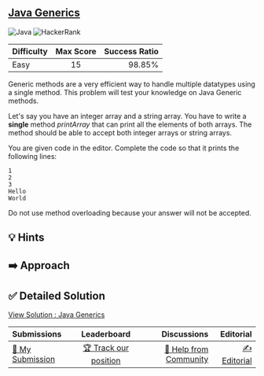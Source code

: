 ## [Java Generics](https://www.hackerrank.com/challenges/java-generics)

![Java](https://img.shields.io/badge/java-%23ED8B00.svg?style=for-the-badge&logo=openjdk&logoColor=white) ![HackerRank](https://img.shields.io/badge/-Hackerrank-2EC866?style=for-the-badge&logo=HackerRank&logoColor=white)

| Difficulty | Max Score | Success Ratio |
|:-----------|:------------:|------------:|
| Easy       | 15      | 98.85%        |

Generic methods are a very efficient way to handle multiple datatypes using a single method. This problem will test your knowledge on Java Generic methods.


Let's say you have an integer array and a string array. You have to write a **single** method *printArray* that can print all the elements of both arrays. The method should be able to accept both integer arrays or string arrays.


You are given code in the editor. Complete the code so that it prints the following lines:



```
1
2
3
Hello
World

```

Do not use method overloading because your answer will not be accepted.


## 💡 Hints 

## ➡️ Approach 

## ✅ Detailed Solution
[View Solution : Java Generics](./Solution.java)

| Submissions | Leaderboard| Discussions | Editorial |
|:-----------|:------------:|------------:|------------:|
| [📝 My Submission](https://www.hackerrank.com/challenges/java-generics/submissions) | [🏆 Track our position](https://www.hackerrank.com/challenges/java-generics/leaderboard) | [🤔 Help from Community](https://www.hackerrank.com/challenges/java-generics/forum) | [✍️ Editorial](https://www.hackerrank.com/challenges/java-generics/editorial) |

